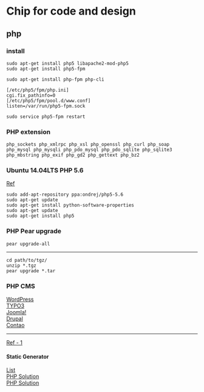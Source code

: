 # Chip for code and design

## php

### install

~~~ shell
sudo apt-get install php5 libapache2-mod-php5
sudo apt-get install php5-fpm

sudo apt-get install php-fpm php-cli

[/etc/php5/fpm/php.ini]
cgi.fix_pathinfo=0
[/etc/php5/fpm/pool.d/www.conf]
listen=/var/run/php5-fpm.sock

sudo service php5-fpm restart
~~~

### PHP extension

    php_sockets php_xmlrpc php_xsl php_openssl php_curl php_soap
    php_mysql php_mysqli php_pdo_mysql php_pdo_sqlite php_sqlite3
    php_mbstring php_exif php_gd2 php_gettext php_bz2

### Ubuntu 14.04LTS PHP 5.6

[Ref](https://www.dev-metal.com/install-setup-php-5-6-ubuntu-14-04-lts/)

~~~ shell
sudo add-apt-repository ppa:ondrej/php5-5.6
sudo apt-get update
sudo apt-get install python-software-properties
sudo apt-get update
sudo apt-get install php5
~~~

### PHP Pear upgrade

~~~ shell
pear upgrade-all
~~~

---

~~~ shell
cd path/to/tgz/
unzip *.tgz
pear upgrade *.tar
~~~

### PHP CMS

[WordPress](https://wordpress.org/)\
[TYPO3](https://typo3.org/)\
[Joomla!](https://www.joomla.org/)\
[Drupal](https://www.drupal.org/)\
[Contao](https://contao.org/en/)

---

[Ref - 1](https://thecustomizewindows.com/2016/12/list-flat-file-cms-without-database/)

#### Static Generator
[List](https://www.staticgen.com/)\
[PHP Solution](https://sculpin.io/)\
[PHP Solution](https://www.statie.org/)
